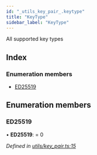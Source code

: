 ```yaml
---
id: "_utils_key_pair_.keytype"
title: "KeyType"
sidebar_label: "KeyType"
---
```


All supported key types

## Index

### Enumeration members

* [ED25519](_utils_key_pair_.keytype.md#ed25519)

## Enumeration members

###  ED25519

• **ED25519**: = 0

*Defined in [utils/key_pair.ts:15](https://github.com/nearprotocol/nearlib/blob/12d9667/src.ts/utils/key_pair.ts#L15)*